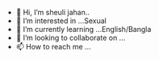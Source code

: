 - 👋 Hi, I’m sheuli jahan..
- 👀 I’m interested in ...Sexual 
- 🌱 I’m currently learning ...English/Bangla
- 💞️ I’m looking to collaborate on ...
- 📫 How to reach me ...

<!---
Nahid5610/Nahid5610 is a ✨ special ✨ repository because its `README.md` (this file) appears on your GitHub profile.
You can click the Preview link to take a look at your changes.
--->

